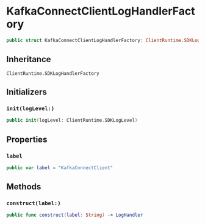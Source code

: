 # KafkaConnectClientLogHandlerFactory

``` swift
public struct KafkaConnectClientLogHandlerFactory: ClientRuntime.SDKLogHandlerFactory 
```

## Inheritance

`ClientRuntime.SDKLogHandlerFactory`

## Initializers

### `init(logLevel:)`

``` swift
public init(logLevel: ClientRuntime.SDKLogLevel) 
```

## Properties

### `label`

``` swift
public var label = "KafkaConnectClient"
```

## Methods

### `construct(label:)`

``` swift
public func construct(label: String) -> LogHandler 
```
